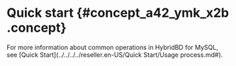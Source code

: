 # Quick start {#concept_a42_ymk_x2b .concept}

For more information about common operations in HybridBD for MySQL, see [Quick Start](../../../../reseller.en-US/Quick Start/Usage process.md#).

